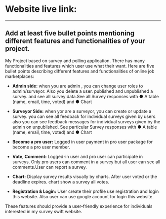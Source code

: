# Website live link: 

---------------------------------

## Add at least five bullet points mentioning different features and functionalities of your project.

 My Project based on survey and polling application. There has many functionalities and features which user use what their want. Here are five bullet points describing different features and functionalities of online job marketplaces: 
- **Admin side:** 
 when you are admin , you can change user roles to admin/surveyor. Also you delete a user. published and unpublished a survey. and see all survey data.See all Survey responses with
● A table (name, email, time, voted) and
● Chart

- **Surveyor Side:**
when yor are a surveyor, you can create or update a survey.
you can see all feedback for individual surveys given by users. also you can see feedback messages for individual surveys given by the
admin on unpublished. See particular Survey responses with
● A table (name, email, time, voted) and
● Chart

- **Become a pro user:**
 Logged in user payment in pro user package for become a pro user member.

- **Vote, Comment:**
 Logged-in user and pro user can participate in surveys. Only pro users can comment in a survey but all user can see all comments.User can report a survey.
- **Chart:**
 Display survey results visually by charts. After user voted  or the deadline
expires. chart show a survey all votes.

- **Registration & Login:**
User create their profile use registration and login this website. Also user can use google account for login this website.


 These features should provide a user-friendly experience for individuals interested in my survey swift website.
